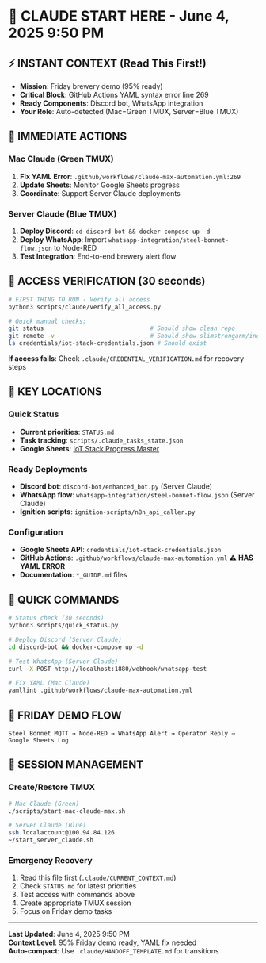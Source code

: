 # 🤖 CLAUDE START HERE - June 4, 2025 9:50 PM

## ⚡ INSTANT CONTEXT (Read This First!)
- **Mission**: Friday brewery demo (95% ready)
- **Critical Block**: GitHub Actions YAML syntax error line 269  
- **Ready Components**: Discord bot, WhatsApp integration
- **Your Role**: Auto-detected (Mac=Green TMUX, Server=Blue TMUX)

## 🎯 IMMEDIATE ACTIONS

### Mac Claude (Green TMUX)
1. **Fix YAML Error**: `.github/workflows/claude-max-automation.yml:269`
2. **Update Sheets**: Monitor Google Sheets progress
3. **Coordinate**: Support Server Claude deployments

### Server Claude (Blue TMUX)  
1. **Deploy Discord**: `cd discord-bot && docker-compose up -d`
2. **Deploy WhatsApp**: Import `whatsapp-integration/steel-bonnet-flow.json` to Node-RED
3. **Test Integration**: End-to-end brewery alert flow

## 🔑 ACCESS VERIFICATION (30 seconds)
```bash
# FIRST THING TO RUN - Verify all access
python3 scripts/claude/verify_all_access.py

# Quick manual checks:
git status                              # Should show clean repo
git remote -v                           # Should show slimstrongarm/industrial-iot-stack
ls credentials/iot-stack-credentials.json # Should exist
```

**If access fails**: Check `.claude/CREDENTIAL_VERIFICATION.md` for recovery steps

## 📂 KEY LOCATIONS

### Quick Status
- **Current priorities**: `STATUS.md`
- **Task tracking**: `scripts/.claude_tasks_state.json`
- **Google Sheets**: [IoT Stack Progress Master](https://docs.google.com/spreadsheets/d/1lLZ7c3ec4PfGb32SWWHFeVN-TF2UJeLUsmH99vBb9Do)

### Ready Deployments
- **Discord bot**: `discord-bot/enhanced_bot.py` (Server Claude)
- **WhatsApp flow**: `whatsapp-integration/steel-bonnet-flow.json` (Server Claude)  
- **Ignition scripts**: `ignition-scripts/n8n_api_caller.py`

### Configuration
- **Google Sheets API**: `credentials/iot-stack-credentials.json`
- **GitHub Actions**: `.github/workflows/claude-max-automation.yml` ⚠️ **HAS YAML ERROR**
- **Documentation**: `*_GUIDE.md` files

## 🚀 QUICK COMMANDS
```bash
# Status check (30 seconds)
python3 scripts/quick_status.py

# Deploy Discord (Server Claude)
cd discord-bot && docker-compose up -d

# Test WhatsApp (Server Claude)  
curl -X POST http://localhost:1880/webhook/whatsapp-test

# Fix YAML (Mac Claude)
yamllint .github/workflows/claude-max-automation.yml
```

## 🎪 FRIDAY DEMO FLOW
```
Steel Bonnet MQTT → Node-RED → WhatsApp Alert → Operator Reply → Google Sheets Log
```

## 📱 SESSION MANAGEMENT

### Create/Restore TMUX
```bash
# Mac Claude (Green)
./scripts/start-mac-claude-max.sh

# Server Claude (Blue)  
ssh localaccount@100.94.84.126
~/start_server_claude.sh
```

### Emergency Recovery
1. Read this file first (`.claude/CURRENT_CONTEXT.md`)
2. Check `STATUS.md` for latest priorities
3. Test access with commands above
4. Create appropriate TMUX session
5. Focus on Friday demo tasks

---

**Last Updated**: June 4, 2025 9:50 PM  
**Context Level**: 95% Friday demo ready, YAML fix needed  
**Auto-compact**: Use `.claude/HANDOFF_TEMPLATE.md` for transitions